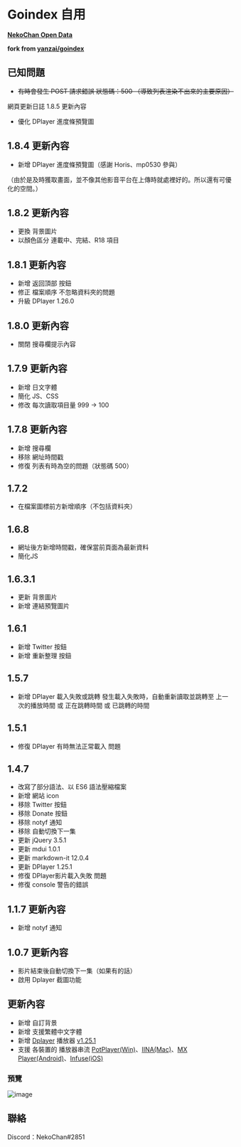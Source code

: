 # Goindex 自用

**[NekoChan Open Data](https://nekochan.ml)**

**fork from [yanzai/goindex](https://github.com/yanzai/goindex)**

## 已知問題
- ~~有時會發生 POST 請求錯誤 狀態碼：500 （導致列表渲染不出來的主要原因）~~

網頁更新日誌
1.8.5 更新內容
- 優化 DPlayer 進度條預覽圖

## 1.8.4 更新內容

- 新增 DPlayer 進度條預覽圖（感謝 Horis、mp0530 參與）

（由於是及時獲取畫面，並不像其他影音平台在上傳時就處裡好的。所以還有可優化的空間。）

## 1.8.2 更新內容

- 更換 背景圖片
- 以顏色區分 連載中、完結、R18 項目

## 1.8.1 更新內容

- 新增 返回頂部 按鈕
- 修正 檔案順序 不忽略資料夾的問題
- 升級 DPlayer 1.26.0

## 1.8.0 更新內容

- 關閉 搜尋欄提示內容

## 1.7.9 更新內容

- 新增 日文字體
- 簡化 JS、CSS
- 修改 每次讀取項目量 999 -> 100

## 1.7.8 更新內容

- 新增 搜尋欄
- 移除 網址時間戳
- 修復 列表有時為空的問題（狀態碼 500）

## 1.7.2
- 在檔案圖標前方新增順序（不包括資料夾）

## 1.6.8
- 網址後方新增時間戳，確保當前頁面為最新資料
- 簡化JS

## 1.6.3.1
- 更新 背景圖片
- 新增 連結預覽圖片

## 1.6.1
- 新增 Twitter 按鈕
- 新增 重新整理 按鈕

## 1.5.7
- 新增 DPlayer 載入失敗或跳轉 發生載入失敗時，自動重新讀取並跳轉至 上一次的播放時間 或 正在跳轉時間 或 已跳轉的時間

## 1.5.1
- 修復 DPlayer 有時無法正常載入 問題

## 1.4.7
- 改寫了部分語法、以 ES6 語法壓縮檔案
- 新增 網站 icon
- 移除 Twitter 按鈕
- 移除 Donate 按鈕 
- 移除 notyf 通知
- 移除 自動切換下一集
- 更新 jQuery 3.5.1
- 更新 mdui 1.0.1
- 更新 markdown-it 12.0.4
- 更新 DPlayer 1.25.1
- 修復 DPlayer影片載入失敗 問題
- 修復 console 警告的錯誤

## 1.1.7 更新內容
- 新增 notyf 通知

## 1.0.7 更新內容
- 影片結束後自動切換下一集（如果有的話）
- 啟用 Dplayer 截圖功能

## 更新內容
- 新增 自訂背景
- 新增 支援繁體中文字體
- 新增 [Dplayer](https://github.com/MoePlayer/DPlayer) 播放器 [v1.25.1](https://github.com/MoePlayer/DPlayer/releases/tag/v1.25.1)
- 支援 各裝置的 播放器串流 [PotPlayer(Win)](https://potplayer.daum.net/?lang=zh_TW)、[IINA(Mac)](https://iina.io/)、[MX Player(Android)](https://play.google.com/store/apps/details?id=com.mxtech.videoplayer.ad)、[Infuse(iOS)](https://apps.apple.com/tw/app/infuse-6/id1136220934)

### 預覽
![image](https://i.imgur.com/VsufyP7.png)

## 聯絡
Discord：NekoChan#2851
